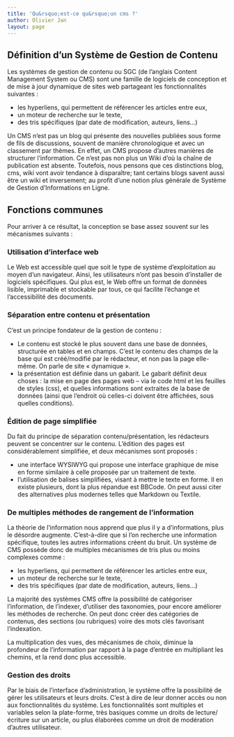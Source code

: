 ```yaml
---
title: 'Qu&rsquo;est-ce qu&rsquo;un cms ?'
author: Olivier Jan
layout: page
--- 
```


## Définition d’un Système de Gestion de Contenu

Les systèmes de gestion de contenu ou SGC (de l’anglais Content Management System ou CMS) sont une famille de logiciels de conception et de mise à jour dynamique de sites web partageant les fonctionnalités suivantes :

*   les hyperliens, qui permettent de référencer les articles entre eux,
*   un moteur de recherche sur le texte,
*   des tris spécifiques (par date de modification, auteurs, liens…)

Un CMS n’est pas un blog qui présente des nouvelles publiées sous forme de fils de discussions, souvent de manière chronologique et avec un classement par thèmes. En effet, un CMS propose d’autres manières de structurer l’information. Ce n’est pas non plus un Wiki d’où la chaîne de publication est absente. Toutefois, nous pensons que ces distinctions blog, cms, wiki vont avoir tendance à disparaître; tant certains blogs savent aussi être un wiki et inversement; au profit d’une notion plus générale de Système de Gestion d’Informations en Ligne.

## Fonctions communes

Pour arriver à ce résultat, la conception se base assez souvent sur les mécanismes suivants : 

### Utilisation d’interface web

Le Web est accessible quel que soit le type de système d’exploitation au moyen d’un navigateur. Ainsi, les utilisateurs n’ont pas besoin d’installer de logiciels spécifiques. Qui plus est, le Web offre un format de données lisible, imprimable et stockable par tous, ce qui facilite l’échange et l’accessibilité des documents.

### Séparation entre contenu et présentation

C’est un principe fondateur de la gestion de contenu :

*   Le contenu est stocké le plus souvent dans une base de données, structurée en tables et en champs. C’est le contenu des champs de la base qui est créé/modifié par le rédacteur, et non pas la page elle-même. On parle de site « dynamique ».
*   la présentation est définie dans un gabarit. Le gabarit définit deux choses : la mise en page des pages web – via le code html et les feuilles de styles (css), et quelles informations sont extraites de la base de données (ainsi que l’endroit où celles-ci doivent être affichées, sous quelles conditions).

### Édition de page simplifiée

Du fait du principe de séparation contenu/présentation, les rédacteurs peuvent se concentrer sur le contenu. L’édition des pages est considérablement simplifiée, et deux mécanismes sont proposés :

*   une interface WYSIWYG qui propose une interface graphique de mise en forme similaire à celle proposée par un traitement de texte.
*   l’utilisation de balises simplifiées, visant à mettre le texte en forme. Il en existe plusieurs, dont la plus répandue est BBCode. On peut aussi citer des alternatives plus modernes telles que Markdown ou Textile.

### De multiples méthodes de rangement de l’information

La théorie de l’information nous apprend que plus il y a d’informations, plus le désordre augmente. C’est-à-dire que si l’on recherche une information spécifique, toutes les autres informations créent du bruit. Un système de CMS possède donc de multiples mécanismes de tris plus ou moins complexes comme :

*   les hyperliens, qui permettent de référencer les articles entre eux,
*   un moteur de recherche sur le texte,
*   des tris spécifiques (par date de modification, auteurs, liens…)

La majorité des systèmes CMS offre la possibilité de catégoriser l’information, de l’indexer, d’utiliser des taxonomies, pour encore améliorer les méthodes de recherche. On peut donc créer des catégories de contenus, des sections (ou rubriques) voire des mots clés favorisant l’indexation.

La multiplication des vues, des mécanismes de choix, diminue la profondeur de l’information par rapport à la page d’entrée en multipliant les chemins, et la rend donc plus accessible.

### Gestion des droits

Par le biais de l’interface d’administration, le système offre la possibilité de gérer les utilisateurs et leurs droits. C’est à dire de leur donner accès ou non aux fonctionnalités du système. Les fonctionnalités sont multiples et variables selon la plate-forme, très basiques comme un droits de lecture/écriture sur un article, ou plus élaborées comme un droit de modération d’autres utilisateur.